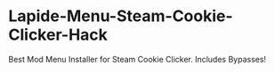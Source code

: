 # Lapide-Menu-Steam-Cookie-Clicker-Hack
Best Mod Menu Installer for Steam Cookie Clicker. Includes Bypasses!
